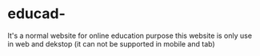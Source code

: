 # educad-
It's a normal website for online education purpose this website is only use in web and dekstop (it can not be supported in mobile and tab)
